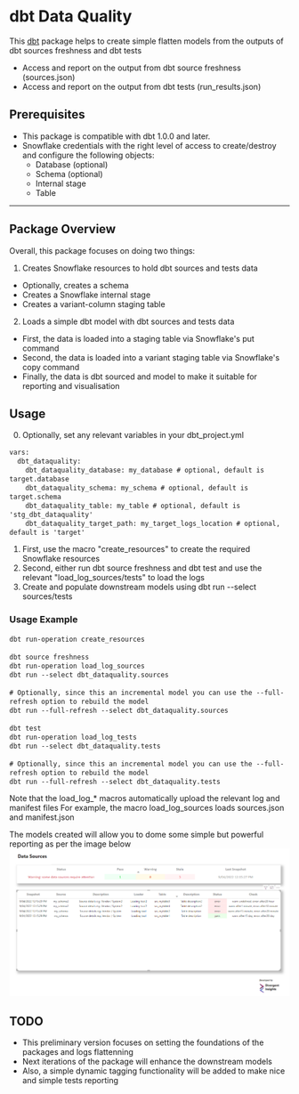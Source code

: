 # dbt Data Quality

This [dbt](https://github.com/dbt-labs/dbt-core) package helps to create simple flatten models from the outputs of dbt sources freshness and dbt tests

- Access and report on the output from dbt source freshness (sources.json)
- Access and report on the output from dbt tests (run_results.json)

## Prerequisites
- This package is compatible with dbt 1.0.0 and later.
- Snowflake credentials with the right level of access to create/destroy and configure the following objects:
  - Database (optional)
  - Schema (optional)
  - Internal stage
  - Table

----

## Package Overview

Overall, this package focuses on doing two things:

1. Creates Snowflake resources to hold dbt sources and tests data
- Optionally, creates a schema
- Creates a Snowflake internal stage
- Creates a variant-column staging table

2. Loads a simple dbt model with dbt sources and tests data
- First, the data is loaded into a staging table via Snowflake's put command
- Second, the data is loaded into a variant staging table via Snowflake's copy command
- Finally, the data is dbt sourced and model to make it suitable for reporting and visualisation

## Usage
0. Optionally, set any relevant variables in your dbt_project.yml
```
vars:
  dbt_dataquality:
    dbt_dataquality_database: my_database # optional, default is target.database
    dbt_dataquality_schema: my_schema # optional, default is target.schema
    dbt_dataquality_table: my_table # optional, default is 'stg_dbt_dataquality'
    dbt_dataquality_target_path: my_target_logs_location # optional, default is 'target'
```
1. First, use the macro "create_resources" to create the required Snowflake resources
2. Second, either run dbt source freshness and dbt test and use the relevant "load_log_sources/tests" to load the logs
3. Create and populate downstream models using dbt run --select sources/tests

### Usage Example
```
dbt run-operation create_resources

dbt source freshness
dbt run-operation load_log_sources
dbt run --select dbt_dataquality.sources

# Optionally, since this an incremental model you can use the --full-refresh option to rebuild the model
dbt run --full-refresh --select dbt_dataquality.sources

dbt test
dbt run-operation load_log_tests
dbt run --select dbt_dataquality.tests

# Optionally, since this an incremental model you can use the --full-refresh option to rebuild the model
dbt run --full-refresh --select dbt_dataquality.tests
```

Note that the load_log_* macros automatically upload the relevant log and manifest files
For example, the macro load_log_sources loads sources.json and manifest.json

The models created will allow you to dome some simple but powerful reporting as per the image below
![alt text](dashboards/dashboard1.png)

## TODO
- This preliminary version focuses on setting the foundations of the packages and logs flattenning
- Next iterations of the package will enhance the downstream models
- Also, a simple dynamic tagging functionality will be added to make nice and simple tests reporting